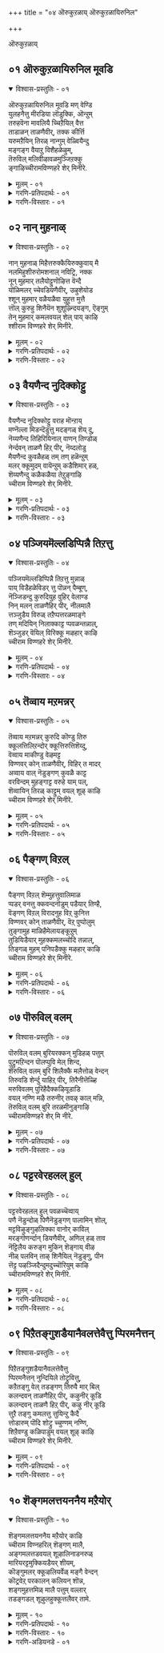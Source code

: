 +++
title = "०४ ऒरुकुऱळाय् ऒरुकुऱळायिरुनिल"

+++

ऒरुकुऱळाय्


## ०१ ऒरुकुऱळायिरुनिल मूवडि

<details open><summary>विश्वास-प्रस्तुतिः - ०१</summary>

ऒरुकुऱळायिरुनिल मूवडि मण् वेण्डि  
युलहनैत्तु मीरडिया लॊडुक्कि, ऒन्ऱुम्  
तरुहवॆना मावलियै च्चिऱैयिल् वैत्त  
ताडाळन् ताळणैवीर्, तक्क कीर्त्ति  
यरुमऱैयिन् तिरळ् नान्गुम् वेळ्वियैन्दु  
मङ्गङ्ग वैयाऱु विशैहळेऴुम्,  
तॆरुविल् मलिवीऴावळमुञ्जिऱक्कु  
ङ्गाऴिच्चीरामविण्णहरे शेर् मिनीरे.
</details>

<details><summary>मूलम् - ०१</summary>

ऒरुकुऱळायिरुनिल मूवडि मण् वेण्डि  
युलहनैत्तु मीरडिया लॊडुक्कि, ऒन्ऱुम्  
तरुहवॆना मावलियै च्चिऱैयिल् वैत्त  
ताडाळन् ताळणैवीर्, तक्क कीर्त्ति  
यरुमऱैयिन् तिरळ् नान्गुम् वेळ्वियैन्दु  
मङ्गङ्ग वैयाऱु विशैहळेऴुम्,  
तॆरुविल् मलिवीऴावळमुञ्जिऱक्कु  
ङ्गाऴिच्चीरामविण्णहरे शेर् मिनीरे.
</details>

<details><summary>गरणि-प्रतिपदार्थः - ०१</summary>

ऒरु = साटियिल्लद, कुऱळ् = वामनवटु, आय् = आगि, इरु = विशालवाद, निलम् = भूमियल्लि, मूअडिमण् = मूरु हॆज्जॆयष्टु नॆलवन्नु, वेण्डि = याचिसि, उलहु अनैत्तुम् = भू मत्तु आकाशलोकगळन्नॆल्लवन्नू \(ईरेळु लोकगळन्नू\), ईर् अडियाल् = ऎरडे हॆज्जॆगळिन्द, ऒडुक्कि = आक्रमिसिकॊण्डु, ऒन्ऱुम् = मत्तॊन्दु हॆज्जॆय नॆलवन्नु, तरुह = कॊडु, ऎना = ऎन्नलु, \(ऎन्दु हेळि\), मावलियै = महाबलियन्नु, शिऱैयिल् वैत्त = सॆरॆयल्लिट्ट, ताडाळन् = हिरिमॆयुळ्ळवन, ताल् = तिरुवडिगळन्नु, अणैवीर् = आश्रयिसुववरे, तक्क कीर्त्ति =योग्यतॆगॆ तक्कद्दाद कीर्तियन्नुळ्ळ, अरु = असदृशवाद, मऱैयिन् = वेदगळ, तिरळ् = सारवाद, नान्गुम् = नाल्कन्नू, वेळ् वि = यज्ञगळु, ऐन्दुम् = ऐदन्नू, अङ्गङ्गळ्= वेदाङ्गगळु, इवै आऱुम् = ई आरन्नू, इशैहळ् = स्वरगळु, एऴुम् = एळन्नु तॆरुविल् = बीदिगळल्लि, मलि = तुम्बि बरुव, विऴा = उत्सवगळ, वळमुम् = बॆळगुविकॆयन्नू, उळ्ळ, शिऱक्कूम् = श्रेश्ठतॆयन्नुळ्ळ, काऴि = काळियॆम्ब क्षेत्रदल्लि श्रीरामविण्णहर् = श्रीरामविण्णहर् ऎम्ब पवित्र स्थळक्के, नीरे शेर् मिन् = नीवे होगि सेरिरि. 
</details>

<details><summary>गरणि-विस्तारः - ०१</summary>

साटियिल्लद वामनवटुवागि विशालवाद भूमियल्लि मूरु हॆज्जॆगळष्टु नॆलवन्नु याचिसि, ईरेळु लोकगळन्नू ऎरडे हॆज्जॆगळिन्द आक्रमिसिकॊण्डु, मत्तॊन्दु हॆज्जॆ नॆलवन्नु कॊडु ऎन्दु हेळि महाबलियन्नु सॆरॆयल्लिट्ट हिरिमॆयुळ्ळवन तिरुवडिगळन्नु आश्रयिसुववरे, तक्क कीर्तियन्नुळ्ळ असदृशवाद वेदगळ सारवाद नाल्कन्नू, यज्ञगळु ऐदन्नू, वेदाङ्गगळु आरन्नू स्वरगळु एळन्नू बीदिगळल्लि तुम्बि बरुव उत्सवगळ बॆळगुविकॆय श्रेष्ठतॆयन्नुळ्ळ काळि ऎम्ब क्षेत्रदल्लि, श्रीरामविण्णहरम् ऎम्ब पवित्रस्थळक्कॆ नीवे होगि सेरिरि. 

“महाबलियन्नु सॆरॆयल्लिट्ट हिरिमॆयुळ्ळवनु” – इदु नडॆदद्दु याव रीतियल्लि? 

यारन्नु सॆरॆयल्लिट्टरू अवनिगॆ कावलन्निडबेकल्ल. महाबलियन्नु सॆरॆयिट्टिद्दादरू एकॆ? अवनिगॆ कावलुगारनादवरु यारु? सर्वेश्वरनाद भगवन्तन सामर्थ्य साटियिल्लद्दु. ऒन्दु कालदल्लि बलिचक्रवर्ति ऎम्ब राक्षसवंशद राजनु ’कॊडुगै’यल्लि तनगॆ समानरिल्लवॆन्दु हॆम्मॆपडुत्तिद्द. प्रह्लादन सन्ततियवनाद्दरिन्द अवनू भक्तनागिद्दनु. अवन हॆम्मॆयन्नु मुरियबेकल्लवे, अवनिगॆ पूर्णकृपॆदोरुवुदक्कॆ? अदक्कागि, भगवन्तनु, महातेजस्वियाद कुळ्ळ ब्रह्मचारि बालकनागि अवतरिसिद, बलिचक्रवर्तिय यागशालॆयन्नु प्रवेशिसिद. “नन्न हॆज्जॆयल्लि ननगॆ मूरु हॆज्जॆयष्टु नॆलवन्नु दान माडुवॆया?” ऎन्दु याचिसिद. बलिचक्रवर्तिगॆ आश्चर्यवायितु. “इवॆन्थ बेडिकॆ? ई पुट्ट हॆज्जॆगळष्टु स्वल्प स्थळदिन्द एनु उपयोग? नानादरो चक्रवर्ति\! इष्टु विस्तारवाद भूमिगॆ ऒडॆय\! ऎन्निसितु. चक्रवर्तियॆन्द- “अष्टे साके? इन्नू हॆच्चागि केळु. कॊडलु सिद्धनागिद्देनॆ” अदक्कॆ वामननॆन्द- “नानु केळिदष्टे साकु. अष्टन्ने कॊडु”. ई मातन्नु केळिद राजगुरुवाद शुक्राचार्यनिगॆ “इदरल्लि एनो कृत्रिमविदॆ” ऎन्निसितु. “ई विचित्र याचनॆयन्नु निडबेड, बेड” ऎन्दु आचार्यनु ऎष्टु हेळिदरू केळदॆ, वामन वटुविगॆ “कॊट्टॆ, अळॆदुको” ऎन्दु चक्रवर्तिय धर्मपत्नियु कैगॆ नीरन्नॆरॆयुत्तिरलु, दानवन्नु मुगिसिद. कूडले, ऎल्लरू नोडुत्तिरुव हागॆये, वामननु बॆळॆद, बॆळॆद\! महात्रिविक्रमनागि बॆळॆदु निन्त\! तन्न ऎरडे हॆज्जॆगळिन्द भूलोकवन्नू इतर ऎल्ल लोकगळन्नू आक्रमिसिबिट्ट\! अनन्तर घर्जिसिद “इन्नॊन्दु हॆज्जॆ इडलु स्थळवॆल्लि? तोरिसु” ऎन्द. तानु कॊट्ट दानक्कॆ च्युति बारदॆन्दु बगॆदु? स्वल्पवू अळुकदॆ, “नम्रतॆयिन्द, स्वामी, इल्लिगो इल्लि” ऎन्दु भगवन्तन मुन्दॆ मणित तन्न तलॆयन्नु तोरिसिद. त्रिविक्रमनु तन्न तिरुवडियन्नु अवन तलॆय मेलिट्टु अधोलोकक्कॆ अवनन्नु मॆट्टि, आ लोकगळिगॆल्ला ऒडॆयनागिरबेकॆन्दु आशीर्वदिसिद्दल्लदॆ, ताने अवन द्वारपालकनागिद्दुकॊण्डु अवनिगॆ ऎडॆबिडदॆ दर्शन मत्तु सेवालाभवन्नु अनुग्रहिसिद. यारिगॆ बन्दीतु इन्थ अपूर्वसॆरॆवास\! इदन्नु बयसदवरारु? 

आळ्वाररु हेळुत्तारॆ- महाबलियन्नु अधोलोकक्कॆ मॆट्टि चिरञ्जीवियागुवन्तॆ अनुग्रहिसिद हिरिमॆयुळ्ळ सर्वेश्वरन तिरुवडिगळन्नु आश्रयिसुववरे, नीवु आ कृपाळु नॆलसिरुव अनेक दिव्यक्षेत्रगळल्लि ऒन्दाद श्रीरामविण्णहरम् ऎम्बल्लिगॆ तप्पदॆ होगि. अल्लि भगवन्तनु नित्यवैभवदिन्द कूडि शोभिसुत्तानॆ. अवनन्नु कण्तुम्ब नोडि, भजिसि, पूजिसि, सेवॆमाडि, अवन पुर्णानुग्रहवन्नु भूलोकदल्लिये नीवु पडॆयबहुदु. 

“शीर् काळि” ऎम्बुदु पुरातनवाद पुण्यक्षेत्र. अल्लि श्रीरामविण्णहरम् ऎम्बुदु पवित्र स्थळ. वेदपारङ्गतरागि, पञ्चमहायज्ञगळल्लि निरतरागि, आरुवेदाङ्गगळल्लि नुरितवरागि, सप्तस्वरगळन्नु अळवडिसिकॊण्डु मृदुमधुरवागि हाडबल्लवरागि इरुव ज्ञानिगळागिरुव भक्तजनरिन्द भगवन्तनु अल्लि नित्यसेवॆयन्नु पडॆयुत्ता, बीदिगळल्लि महावैभवदिन्द उत्सवदल्लि बिजय माडिसुत्तानॆ. अवन उत्सवगळल्लिपाल्गॊळ्ळुवुदे ऒन्दु भक्तिय सेवॆ. हागॆ माडुत्ता, सत्सङ्गदल्लि जीवन नडॆसुत्ता जन्मवन्नु सार्थकगॊळिसिकॊळ्ळबेकॆम्बुदे आळ्वारर हितवचन.
</details>


## ०२ नान् मुहनाळ्

<details open><summary>विश्वास-प्रस्तुतिः - ०२</summary>

नान् मुहनाळ् मिहैत्तरुक्कैयिरुक्कुवाय् मै  
नलमिहुशीरुरोमशनाल् नविट्रि, नक्क  
नून् मुहमार् तलैयोट्टुणॊऴित्त वॆन्दै  
यॊळिमलर् च्चेवडियणैवीर्, उऴुशेयोड  
श्शून् मुहमार् वळैयळैवा युहुत्त मुत्तै  
त्तॊल् कुरुहु शिनैयॆन शुशूऴ्न्दियङ्ग, ऎङ्गुम्  
तेन् मुहमार् कमलवयल् शेल् पाय् काऴि  
श्शीराम विण्णहरे शेर् मिनीरे.
</details>

<details><summary>मूलम् - ०२</summary>

नान् मुहनाळ् मिहैत्तरुक्कैयिरुक्कुवाय् मै  
नलमिहुशीरुरोमशनाल् नविट्रि, नक्क  
नून् मुहमार् तलैयोट्टुणॊऴित्त वॆन्दै  
यॊळिमलर् च्चेवडियणैवीर्, उऴुशेयोड  
श्शून् मुहमार् वळैयळैवा युहुत्त मुत्तै  
त्तॊल् कुरुहु शिनैयॆन शुशूऴ्न्दियङ्ग, ऎङ्गुम्  
तेन् मुहमार् कमलवयल् शेल् पाय् काऴि  
श्शीराम विण्णहरे शेर् मिनीरे.
</details>

<details><summary>गरणि-प्रतिपदार्थः - ०२</summary>

नान् मुहन् = नाल्मुखनिगॆ, नाळ् = आयुस्सु, मिहै = बहळ हॆच्चॆन्दु, तरुक्कै = गर्ववन्नु, इरुक्कु = वेदद, वाय् मै = शक्तियन्नू, नलम् = सद्गुणगळ, मिहु शीर् =बहुहॆच्चिन सम्पत्तन्नू उळ्ळ, उरोमशनाल् = रोमश महर्षियिन्द, नविट्रि = नाशपडिसि, नक्कन् = नग्ननागि, ऊन् मुहम् आर् = मांसवे मॊदलादवुगळिन्द तुम्बिद, तलै ओडु = तलॆबुरुडॆयन्नु हिडिदु, ऊण् = भिक्षॆयन्नु, \(भिक्षॆ बेडुवुदन्नु\), ऒऴित्त = तप्पिसिदवनाद, ऎन्दै= स्वामिय, ऒळि = सुन्दरतेजस्सिन, मलर् शे अडि= कॆन्दावरॆय पादगळन्नु, अणैवीर् = आश्रयिसुववरे, उऴु = उळुव, शे = ऎत्तुगळु, ओड = ओडाडुत्तिरलागि, शूल् मुहम् आर् = तुम्बु गर्भद मोडगळु, वळै अळैवाय् = बळॆयन्तॆ इरुव रन्ध्रगळ मूलक, उहत्त = चॆल्लि हरडिद, मुत्तै = मुत्तुगळन्थ नीरिन हनिगळन्नु, तॊल् = सहजवागि, कुरुहु = पक्षिगळु, शिनै ऎन = मॊट्टॆगळु ऎन्दु \(भ्रमिसि\) शूऴ्न्दु = सुत्तिकॊण्डु, इयङ्ग = सञ्चरिसुत्तिरलु, तेन् मुहम् आर् = जेनन्नु तुम्बि सुरिसुव, कमलम् वयल् = कमलद हूगळ \(गद्दॆगळ\) नडुवॆ, शेल् = मीनुगळु, पाय्= चिम्मिआडुवन्थ, काऴि = काळि क्षेत्रद, शीरामविण्णहरे = श्रीरामविण्णहरम् ऎम्ब पवित्र स्थळक्कॆ, नीरे = नीवे, शेर् मिन् = होगि सेरिरि. 
</details>

<details><summary>गरणि-विस्तारः - ०२</summary>

नाल्मुखनिगॆ आयुस्सु बहळ हॆच्चॆम्ब गर्ववन्नु वेदद शक्तियन्नू सद्गुणगळ विपुलसम्पत्तन्नू उळ्ळ रोमशमहर्षियिन्द नाशपडिसिद, नग्ननागि मांसवे मॊदलादवुगळिन्द तुम्बिद तलॆबुरुडॆयन्नु हिडिदु भिक्षॆबेडुवुदन्नु तप्पिसिद स्वामिय सुन्दर तेजस्सिन कॆन्दावरॆय पादगळन्नु आश्रयिसुववरे, उळुव ऎत्तुगळु ओडाडुवन्थ, तुम्बु गर्भद मोडगळु बळॆयन्तॆ इरुव रन्ध्रगळु मूलक चॆल्लि हरडिद मुत्तुगळन्नु \(आलिकल्लुगळन्नु\) पक्षिगळु सहजवागि मॊट्टॆगळु ऎन्दु भ्रमिसि सुत्तिसुत्ति सञ्चरिसुत्तिरुवन्थ, जेनु तुम्बि सुरिसुव कमलद हूगळ बयलिन नडुवॆ मीनुगळु चिम्मि आडुवन्थ काळि क्षेत्रद श्रीरामविण्णहरम् ऎम्ब पवित्र स्थळक्कॆ नीवे होगि सेरिरि. 

आळ्वाररु हेळुत्तारॆ- सर्वेश्वरनाद श्रीमन्नारायणन हिरिमॆयॆन्थाद्दु\! सृष्टिकर्तनाद नाल्मुखनिगॆ तन्न आयुस्सिन बगॆगॆ बन्द गर्ववन्नु सामान्य मानवनाद रोमशनॆम्बवनिन्द मुरिदु हाकिसिदनु. लयकर्तनाद ईश्वरनु \(रुद्रनु\) कैयल्लि ब्रह्मकपालवन्नु हिडिदु बॆत्तलॆयागि तिरुपॆ बेडुवुदन्नु भगवन्तने तप्पिसिद्दु. अन्थ परमसमर्थनू कृपाळुवू आद भगवन्तन तिरुवडिगळन्नु आश्रयिसुववरे, आ स्वामिये ईग काळिक्षेत्रद श्रीरामविण्णहरम् ऎम्ब पवित्रस्थळदल्लि अर्चामूर्तियागि नॆलॆगॊण्डिद्दानॆ. समृद्धियागि मळॆयागुव, ऎत्तुगळु ऎडबिडदॆ कॆलस माडुव हॊलगद्दॆगळुळ्ळ, जेनुतुम्बिद कमलद हूगळु विपुलवागि बॆळॆदु हरडिरुव विस्तारवाद सरोवरगळुळ्ळ, आ सरोवरगळल्लि मीनुगळु स्वच्छन्दवागि चिम्मि नॆगॆदाडुव आ काळि क्षेत्रद विण्णहरक्कॆ नीवु तप्पदॆ होगि. स्वामिय दिव्यदर्शन पडॆयिरि. अवन सेवॆ माडि. अवन अनुग्रहक्कॆ पात्ररागि. 

रोमशनॆम्बवनु ऒब्ब महर्षि. अवनु वेदाध्ययन सम्पन्न. सद्गुणगळ आकर. हीगॆ अवनु आदर्श मानव. नाल्मुखनिगॆ ऎल्ल जीविगळिगिन्तलू बहळ हॆच्चिन आयुस्सु. इदन्नु अरित नाल्मुखने गर्वपडुत्तिद्द विषयवन्नु रोमशनु तिळिदनु. अवनिगिन्त हॆच्चिन आयुस्सन्नु तानु पडॆदुकॊळ्ळुवुदक्कागि, अवनु पुण्यनदीतीरक्कॆ होगि अल्लि दृढनिष्ठॆयिन्द श्रीमन्नारायणनन्नु कुरितु तपस्सु माडिदनु. भगवन्तनु अवन विद्यागुण सम्पत्तिगू भक्तिनिष्ठॆगू मॆच्चि प्रत्यक्षनागि, सङ्कोचविल्लदन्तॆ वरवन्नु बेडॆन्दनु. रोमशनु “अनेक ब्रह्मरुगळ आयुस्सिनष्टु काल ई देहदल्ले निन्न सेवॆयल्लि नानु ऎडॆबिडदॆ तॊडगिरुवन्तॆ ननगॆ अरवन्नु नीडु” ऎन्दनु. भगवन्तनॆन्दनु- महर्षिये, नीनु केळिद्दु ऒळ्ळॆयदे, इदरिन्द नीनु चतुर्मुख ब्रह्मन अहङ्कारवन्नु तॊलगिसुवॆ. निन्न देहदल्लि अनेक रोमगळिगॆयष्टॆ. ऒब्ब ब्रह्मन आयुस्सु मुगियितॆन्दरॆ, निन्न देहदल्लि ऒन्दु रोम उदुरिहोगुवुदु. हीगॆ, निन्न देहदल्लिरुव रोमगळॆल्लवू उदुरि होगुववरॆगू नीनु ई नरदेहदल्ले इद्दुकॊण्डु नन्न सेवॆयल्लि तॊडगिरु. आनन्ददिन्द सेवॆमाडुत्तिरु. अनन्तर, नीनु नन्नन्ने सेरुवॆ”. 

ईश्वरनिगॆ ब्रह्महत्यादोषवन्नु नीगिसिदवनु नारायणने. 

काळिक्षेत्रद श्रीरामविण्णहरम् ऎम्ब स्थळद सॊबगन्नू अल्लि प्राणिगळ, पक्षिगळ, जलचरगळ शुद्धवाद मुग्ध चटुवटिकॆगळन्नू ऎष्टु सुन्दरवागि आळ्वाररु वर्णिसिद्दारॆ\!
</details>


## ०३ वैयणैन्द नुदिक्कोट्टु

<details open><summary>विश्वास-प्रस्तुतिः - ०३</summary>

वैयणैन्द नुदिक्कोट्टु वराह मॊन्ऱाय्  
मण्नॆल्ला मिडन्दॆडुत्तु मदङ्गळ् शॆय् दु,  
नॆय्यणैन्द तिहिरियिनाल् वाणन् तिण्डोळ्  
नेर्न्दवन् ताळणै हिऱ् पीर्, नॆय्दलोडु  
मैयणैन्द कुवळैहळ् तम् तण् हळॆन्ऱुम्  
मलर् क्कूमुदम् वायॆन्ऱुम् कडैशिमार् हळ्,  
शॆय्यणैन्दु कळैकळैया तेऱुङ्गाऴि  
च्चीराम विण्णहरे शेर् मिनीरे.
</details>

<details><summary>मूलम् - ०३</summary>

वैयणैन्द नुदिक्कोट्टु वराह मॊन्ऱाय्  
मण्नॆल्ला मिडन्दॆडुत्तु मदङ्गळ् शॆय् दु,  
नॆय्यणैन्द तिहिरियिनाल् वाणन् तिण्डोळ्  
नेर्न्दवन् ताळणै हिऱ् पीर्, नॆय्दलोडु  
मैयणैन्द कुवळैहळ् तम् तण् हळॆन्ऱुम्  
मलर् क्कूमुदम् वायॆन्ऱुम् कडैशिमार् हळ्,  
शॆय्यणैन्दु कळैकळैया तेऱुङ्गाऴि  
च्चीराम विण्णहरे शेर् मिनीरे.
</details>

<details><summary>गरणि-प्रतिपदार्थः - ०३</summary>

मै = हरितवाद, अणैन्द = इरुव, नुदि = मॊनचाद, कोट्टु = कोरॆहल्लिन, वराहम् ऒन्ऱु आय् = विलक्षणवाद वराहनागि, मण् ऎल्लाम् = भूमण्डलवन्नु, इडत्तु = अदर स्थळक्कॆ, ऎडुत्तु = ऎत्ति \(उद्धरिसि\), मदङ्गळ् शॆय्दु = सन्तोषवन्नुण्टुमाडि, \(हर्षध्वनि मादि\), नॆय् अणैन्द = हरितवाद, तिहिरियिनाल् = चक्रायुधदिन्द, वाणन् = बाणन, तिण् तोळ्= बलिष्ठवाद तोळुगळन्नु, नेर्न्दवन् = तरिदु हाकिदवन, ताळ् = तिरुवडिगळन्नु, अणैहिऱ् पीर् = आश्रयिसिरुववरे, नॆय्द लोडु = नैदिलॆयॊडनॆ, मै अणैन्द = काडिगॆ हच्चिरुव, कण् हळ् ऎन्ऱुम् = कण्णुगळु ऎम्ब, कुवळैहळ् = कन्नैदिलॆगळन्नू, तम् वाय् ऎन्ऱुम् = तम्म बायि ऎम्ब मलर् कुमुदम् = अरळिद तावरॆयन्नू हॊम्दिरुव, कडैशि मार् हळ् = अन्त्यजस्त्रीयरु, शॆय् = गद्दॆ\(हॊल\)गळन्नु, अणैन्दु = सेरि, कळै = कळॆयन्नु, कळैयादे = कळॆयदन्तॆये, एऱु = दडवन्नु हत्तुव, काऴि = काळि क्षेत्रद, शीरामविण्णहरे विण्नहरे = श्रीरामविण्णहरवन्नु, शेर् मिन् नीरे = नीवे होगि सेरिरि. 
</details>

<details><summary>गरणि-विस्तारः - ०३</summary>

हरितवागियू मॊनचागियू इरुव कोरॆहल्लुगळ विलक्षणवाद वराहनागि भूमण्डलवन्नॆल्ला अदर स्थळक्कॆ ऎत्ति \(उद्धरिसि\), सन्तोषवन्नुण्टुमाडि हर्षध्वनि माडिदवन, हरितवाद चक्रायुधदिन्द बाणन बलिष्ठवाद तोळुगळन्नुतरिदु हाकिदवन तिरुवडिगळन्नुआश्रयिसिरुववरे, नैदिलॆयन्तिरुव काडिगॆ हच्चिद कण्णुगळन्नुळ्ळ, मत्तु अरळिद तावरॆयन्तॆ बायुळ्ळ अन्त्यज स्त्रीयरु हॊलगद्दॆगळल्लि कळॆयन्नु कळॆयदॆये बदुविगॆ बरुव काळिक्षेत्रद श्रीरामविण्णहरम् ऎम्ब पवित्रस्थळक्कॆ नीवे होगि सेरिरि. 

ई पाशुरद पूर्वार्धदल्लि भगवन्तन महावराहावतारद हिरिमॆयू कृष्णावतारद ऒन्दु हिरिमॆयू वर्णितवागिदॆ. बाणासुरन साविर तोळुगळन्नु श्रीकृष्णनु तन्न चक्रायुधदिन्द तुण्डरिसिद्दु, मत्तॆ अवनु शरणागलु, अवनन्नु अनुग्रहिसि, अवन मगळाद उषॆयन्नु तन्न मॊम्मगनाद अनिरुद्धनिगॆ माडिसि हरसिद्दु आ विषय. कडुशत्रुवे आदरू अवनु शरणागतनादरॆ, अवनन्नु मन्निसि अनुग्रहिसुव हिरिमॆ भगवन्तनदु ऎम्बुदक्कॆ इदु ऒन्दु निदर्शन. 

पाशुरद उत्तरार्धदल्लि काळिक्षेत्रद वैशिष्ट्यवन्नु हेळलागिदॆ. अल्लि वासिसुव अन्त्यजस्त्रीयरू सह सुन्दरियरे. काडिगॆ हच्चिद अवर कण्णुगळु विशालवाद बहळ अन्दवाद कन्नैदिलॆयन्तॆ इवॆ. अवर बायि \(तुटिगळु\) बलु सुन्दरवाद अरळिरुव कॆन्दावरॆयन्तॆ. सामान्यवागि अवरु हॊलगद्दॆगळल्लि पैरुगळ नडुवॆ बॆळॆदिरुव कळॆयन्नु तॆगॆयुव कॆलसदल्लि अवरु तॊडगिरुववरादरू, आ क्षेत्रदल्लि नॆलसिरुव भगवन्तन नॆनपुबन्दागलॆल्ल अवरु तम्म कॆलसवन्नु अल्लिगे बिट्टु, देवालयद मॆट्टिलुगळन्नेरुवुदरल्लि निरतरागुत्तारॆ. हीगिरुवाग, अल्लि नॆलसिरुव इतर सुसंस्कृतर भक्ति इन्नॆष्टु गाढवागिरबेकु? 

आळ्वाररु हेळुत्तारॆ- परमसमर्थनू परमकृपाळुवू आद सर्वेश्वरन तिरुवडिगळन्नु आश्रयिसुववरे, नीवु काळिक्षेत्रद श्रीरामविण्णहरम् ऎम्ब पवित्रस्थळक्कॆहोगि, स्वामियन्नु सन्दर्शिसि, पूजॆमाडि, अवन अनुग्रहक्कॆ पात्ररागि.
</details>


## ०४ पञ्जियमॆल्लडिप्पिन्नै तिऱत्तु

<details open><summary>विश्वास-प्रस्तुतिः - ०४</summary>

पञ्जियमॆल्लडिप्पिन्नै तिऱत्तु मुन्नाळ्  
पाय् विडैहळेविडर् त्तु पॊन्नन् पैम्बूण्,  
नॆञ्जिडन्दु कुरुदियुह वुहिर् वेलाण्ड  
निन् मलन् ताळणैहिर् पीर्, नीलमालै  
त्तञ्जुडैय विरुळ् तऱैप्पत्तरळमाङ्गे  
तण् मदियिन् निलाक्काट्ट प्पवळन्तन्नाल्,  
शॆञ्जुडर् वॆयिल् विरिक्कू मऴहार् काऴि  
च्चीराम विण्णहरे शेर् मिनीरे.
</details>

<details><summary>मूलम् - ०४</summary>

पञ्जियमॆल्लडिप्पिन्नै तिऱत्तु मुन्नाळ्  
पाय् विडैहळेविडर् त्तु पॊन्नन् पैम्बूण्,  
नॆञ्जिडन्दु कुरुदियुह वुहिर् वेलाण्ड  
निन् मलन् ताळणैहिर् पीर्, नीलमालै  
त्तञ्जुडैय विरुळ् तऱैप्पत्तरळमाङ्गे  
तण् मदियिन् निलाक्काट्ट प्पवळन्तन्नाल्,  
शॆञ्जुडर् वॆयिल् विरिक्कू मऴहार् काऴि  
च्चीराम विण्णहरे शेर् मिनीरे.
</details>

<details><summary>गरणि-प्रतिपदार्थः - ०४</summary>

पञ्जिय = हत्तियन्तॆ, मॆल् अडि = मृदुवाद पादगळ, पिन्नै = नप्पिन्नैदेविय, तिऱत्तु = विषयवागि, मुन् नाळ् = हिन्दॆ, ऒन्दु सल, पाय् = नुग्गि बरुव, विडैहळ् एऴुम् = ऎत्तुगळु एळन्नू, अडर् त्तु= अडगिसि, पॊन्नन् = हिरण्यकशिपुविन, पै = सुन्दरवाद, पूण् = \(आभरणगळिन्द\) अलङ्कृतवाद, नॆञ्जु = ऎदॆयन्नु, इडन्दु = सीळि, कुरुदि = रक्तवु, उह = उक्कि हरियुवन्तॆ, उहिर् = उगुरुगळॆम्ब, वेल् = वेलायुधवन्नु, आण्ड = बळसिद, निन् मलन् = निर्मलन, ताल् = पादगळन्नु, अणैहिऱ् पीर् = आश्रयिसिरुववरे, नीलम् = कप्पुबण्णवु, मालै = सञ्जॆयन्नु, तञ्जुउडैय = आश्रयिसुव, इरुळ् = रात्रियन्नु, तऴैप्प = हॆच्चिसुव, तरळम् = अलॆगळु \(अलॆगळिन्द कूडिद नीरु\), आज्ङे = अवुगळल्लि अल्लल्ले, तण् मदियिन् = तम्पाद चन्द्रन, निला = बॆळदिङ्गळन्नु, काट्ट = तोर्पडिसुव, पवळम् = हवळगळिन्द, शुडर् = सूर्यन, शॆम् वॆयिल् = कॆम्बिसिलु, विरिक्कूम् = हरडुव, अऴहु आर् = सॊबगु तुम्बिरुव, काऴि विण्णहरे = काळि क्षेत्रद विण्णहरम् ऎम्ब पवित्र स्थळवन्नु, शेर् मिन् नीरे = नीवे \(होगि\) सेरिरि. 
</details>

<details><summary>गरणि-विस्तारः - ०४</summary>

हत्तियन्तॆ मृदुवाद पादगळनपिन्नैदेविय विषयवागि, हिन्दॆ ऒन्दु सल, मेलॆ नुग्गि बरुव एळु ऎत्तुगळन्नू अडगिसि, हिरण्यकशिपुविन सुन्दरवाद आभरणगळिन्द अलङ्कृतवाद ऎदॆयन्नु सीळि, रक्तवु उक्कि हरियुवन्तॆ, उगुरुगळॆम्ब वेलायुधवन्नु बळसिद निन् मलन पादगळन्नु आश्रयिसिरुववरे, सञ्जॆयन्नु आश्रयिसुव रात्रियन्नु कप्पुबण्णवु हॆच्चिसुव, अलॆगळिन्द कूडिद नीरु अल्लल्ले अवुगळल्लि तम्पाद चन्द्रन बॆळदिङ्गळन्नु तोर्पडिसुव, हवळगळिन्द सूर्यन कॆम्बिसिलु हरडुव, सॊबगिनिन्द तुम्बिद काळिक्षेत्रद विण्णहरम् ऎम्ब पवित्रस्थळवन्नु नीवे होगि सेरिरि. 

कोमलळाद नप्पिन्नैदेवियन्नु कैहिडियुवुदक्कॆन्दु फणवागि इट्टिद्द एळु बलिष्ठवाद ऎत्तुगळन्नू ऒब्बने ऎदुरिसि, हिडिदु, पळगिसि, कट्टि हाकिद साहसि श्रीकृष्णनु. हिरण्यकशिपुविन ऎदॆयन्नु तन्न उगुरुगळिन्दले सीळि कॊन्दुहाकिदवनु नरसिंहस्वामि. याव बगॆय कुन्दुकॊरतॆगू अवकाशविल्लदन्तॆ परमपवित्रनागिरुववने ’निर्मल’नु. हीगॆ निर्मलनागि नरसिंहनागि कृष्णनागि इरुववनु ऒब्बने – सर्वेश्वरनु. अवन तिरुवडिगळन्ने दृढवागि आश्रयिसुवुदु भक्तन कॆलस. 

सञ्जॆयागुत्तले, सूर्यास्तमयदल्लि, कन्नैदिलॆगळु अरळुत्तवॆ. अवु कप्पुबण्णदवु. सञ्जॆयन्नु रात्रियन्नागिसुवुदू, रात्रियन्नु काळरात्रियन्नागिसुवुदू कप्पुबण्ण. कप्पुबण्णद कन्नैदिलॆगळु ऎल्लॆल्लू अरळि, ई कॆलसवन्ने माडुत्तवॆयल्लवे? 

चन्द्रनु मोडविल्लद आगसदल्लि प्रकाशिसुवाग, नॆलदमेलॆ विस्तारवाद सरोवरगळल्लि, ऎडॆबिडदॆ एळुत्तिरुव अलॆगळ मेलॆ चन्द्रन तम्बॆळकु बिद्दाग, अदन्नु ऒन्दॊन्दु अलॆयू प्रतिबिम्बिसि ऎल्लॆल्लू हरडुवुदरिन्द बॆळदिङ्गळन्नु अवुगळॆल्लवू ऒट्टुगूडि हॆच्चिसुत्तिवॆयल्लवे?

सूर्योदहदल्लि बिरियुव कॆन्दावरॆगळु अवुगळ मेलॆ बीळुव उदयसूर्यन कॆम्बिसिलन्नु सुत्तलू, हरडि, हॆच्चिसुत्तवॆयल्लवे? 

इन्थ सॊबगिनिन्द कूडिद कन्नैदलॆयन्नुळ्ळ कॆन्दावरॆगळन्नुळ्ळ नीरिन अलॆगळिन्द कूडिद विस्तारवाद नीरिन बयलुगळिन्द सुत्तुवरिदिरुव प्रकृतिरम्यवाद काळिक्षेत्रद श्रीरामविण्णहरम् ऎम्ब पवित्रस्थळदल्लि भगवन्तनु दिव्यसुन्दर अर्चावतारियागि भक्तरन्नु अनुग्रहिसुवुदक्कागिये नॆलॆगॊण्डिद्दानॆ. “अल्लिगॆ, होगि, अवनन्नु कण्णार कण्डु, अवन तिरुवडिगळन्नु दृढवागि आश्रयिसि” ऎन्नुत्तारॆ आळ्वाररु.
</details>


## ०५ तॆव्वाय मऱमन्नर्

<details open><summary>विश्वास-प्रस्तुतिः - ०५</summary>

तॆव्वाय मऱमन्नर् कुरुदि कॊण्डु तिरु  
क्कूलत्तिलिऱन्दोर् क्कूत्तिरुत्तिशॆय्दु,  
वॆव्वाय माकीण्डु वेऴमट्ट   
विण्णवर् कोन् ताळणैवीर्, विहिर् त मादर्  
अव्वाय वाल् नॆडुङ्गण् कुवळै काट्ट  
वरविन्दम् मुहङ्गाट्ट वरुहे याम् पल्,  
शॆव्वायिन् तिरळ् काट्टुम् वयल् शूऴ् काऴि  
च्चीराम विण्णहरे शेर् मिनीरे.
</details>

<details><summary>मूलम् - ०५</summary>

तॆव्वाय मऱमन्नर् कुरुदि कॊण्डु तिरु  
क्कूलत्तिलिऱन्दोर् क्कूत्तिरुत्तिशॆय्दु,  
वॆव्वाय माकीण्डु वेऴमट्ट   
विण्णवर् कोन् ताळणैवीर्, विहिर् त मादर्  
अव्वाय वाल् नॆडुङ्गण् कुवळै काट्ट  
वरविन्दम् मुहङ्गाट्ट वरुहे याम् पल्,  
शॆव्वायिन् तिरळ् काट्टुम् वयल् शूऴ् काऴि  
च्चीराम विण्णहरे शेर् मिनीरे.
</details>

<details><summary>गरणि-प्रतिपदार्थः - ०५</summary>

शॆव् आय = शत्रुगळाद, मऱम् = पराक्रमिगळाद, मन्नर् = राजर, कुरुदिकॊण्डु = रक्तदिन्द, तिरुकुलत्तिल् = पवित्रवाद कुलदल्लि, इऱन्दोर् क्कू = गतिसिदवरिगॆ, तिरुत्ति शॆय्दु = तृप्तियन्नुण्टुमाडि, वॆम् = क्रूरवाद, वाय = बायिय, मा = कुदुरॆयन्नु, कीण्डु = सीळि, वेऱम् = आनॆयन्नु, अट्ट = नाशपडिसिद, विण्णवर् कोन् = देवतॆगळ ऒडॆयन, ताळ् अणैवीर् = पादगळन्नु आश्रयिसुववरे, विहिर् त मादर् = विलक्षणवाद स्त्रीयर, अव्वाय = अन्थ, वाळ् = सॊबगिन, नॆडुङ्गण् = विशालवाद कण्णुगळन्नु, काट्ट = तोरिसुव, कुवळै = कन्नैदिलॆयन्नू, मुहम् = मुखवन्नु, काट्ट = तोरिसुव, अरविन्दम् = बिळिदावरॆयन्नू, अरुहे = मग्गुलल्लिये, शॆव्वायिन् = कॆन्दुटिगळ, तिरळ् काट्टुम् = शोभॆयन्नु तोरिसुव, आम् बल् = कमलद हूगळन्नू, वयल् = बयलुगळिन्द, शूळ् = सुत्तुवरिदिरुव, काऴि = काळि क्षेत्रद, शीरामविण्णहरे = श्रीरामविण्णहरम् ऎम्ब पवित्रक्षेत्रवन्नु, शेर् मिन् नीरे = नीवे होगि सेरिरि. 
</details>

<details><summary>गरणि-विस्तारः - ०५</summary>

पराक्रमिगळाद शत्रुराजर रक्तदिन्द पवित्रवाद कुलदल्लि मडिदवरिगॆ तृप्तियन्नुण्टुमाडिद, क्रूरवाद बायुळ्ळ कुदुरॆयन्नु सीळिद, आनॆयन्नु नाशपडिसिद देवाधिदेवन तिरुवडिगळन्नु आश्रयिसुववरे, विलक्षणवाद स्त्रीयर सॊबगिन विशालवाद कण्णुगळन्नु तोरिसुव कन्नैदिलॆयन्नू, अवर मुखवन्नु तोरिसुव अरविन्द \(बिळिदावरॆयन्नू\)वन्नू, मग्गुलल्लिये अवर कॆन्दुटिगळ शोभॆयन्नु तोरिसुव कमलदहूगळन्नू उळ्ळ बयलुगळिन्द सुत्तुवरिदिरुव काळिक्षेत्रद श्रीरामविण्णहरम् ऎम्ब पवित्रक्षेत्रवन्नु नीवे होगि सेरिरि. 

शत्रुराजर रक्तदिन्द तन्न पितृगळिगॆ तर्पण कॊट्टु अवरिगॆ तृप्ति तन्दवन्नु परशुराम. आश्रमदल्लि अवनिल्लदाग कार्तवीर्यार्जुननॆम्ब बलिष्ठराजनु जमदग्निमहर्षिय बळियिद्द होमधेनुवन्नु बलवन्तदिन्द कॊण्डॊय्दनु. कार्तवीर्यन मक्कळु बन्दु जमदग्नि महर्षियन्नु कॊन्दु, अवन तलॆयन्ने कॊण्डॊय्दरु. परशुरामनु क्रुद्धनागि अवरॆल्लरन्नू नाशपडिसिद्दल्लदॆ, दुष्टक्षत्रिय कुलवे इल्लदन्तॆ माडिबिडुवॆनॆन्दु फणतॊट्टु, इप्पत्तॊन्दु सल भूप्रदक्षिणॆमाडि, मदान्धराद राजरन्नॆल्ला कॊन्दु हाकिदनु. हीगॆ, तन्न तन्दॆगू पवित्रवंशद पितृगळिगॆल्ल रक्ततर्पण कॊट्टु, अवरन्नु तृप्तिपडिसिदनु. 

केशियॆम्ब राक्षसनु कुदुरॆय रूपदल्लि कॊल्ललु बन्दाग, कुदुरॆय बायल्लि तन्न कैयन्नु तूरिसि, अदन्नु सीळि संहरिसिदवनू कुवलयापीडवॆम्ब मद्दानॆयन्नु संहरिसिदवनू कृष्णने. 

आळ्वाररु हेळुत्तारॆ- परशुरामनागि, कृष्णनागि अवतरिसिद देवाधिदेवनन्नु आश्रयिसिरुव भक्तरे, सल्लक्षणवतियराद स्त्रीयर विशालवाद कण्णुगळन्नु, मुखवन्नु, चॆन्दुटिगळन्नु होलुव, अवुगळ शोभॆयन्नु बॆळगिसुव कन्नैदिलॆगळु, बिळिदावरॆगळु मत्तु कॆन्दावरॆगळु समृद्धियागि पक्कपक्कदल्लिये बॆळॆदिरुव विस्तारवाद बयलुगळिन्द सुत्तुवरिदु शोभिसुव काळिक्षेत्रद श्रीरामविण्णहरम् ऎम्ब पवित्रस्थळक्कॆ हॊगि, भगवन्तनन्नु कण्णारकण्डु, अवन तिरुवडिगळन्नुआश्रयिसि, निम्म श्रेयस्सन्नु गळिसिकॊळ्ळि”.
</details>


## ०६ पैङ्गण् विऱल्

<details open><summary>विश्वास-प्रस्तुतिः - ०६</summary>

पैङ्गण् विऱल् शॆम्मुहत्तुवालिमाळ  
प्पडर् वनत्तु क्कवन्दनॊडुम् पडैयार् तिण्है,  
वॆङ्गण् विऱल् विरादनुह विऱ् कुनित्त  
विण्णवर् कोन् ताळणैवीर्, वॆऱ् पुप्पोलुम्  
तुङ्गामुह माळिहैमेलायङ्कूऱुम्  
तुडियिडैयार् मुहक्कमलच्चोदि तन्नाल्,   
तिङ्गळ् मुहम् पनिपडैक्कु मऴहार् काऴि  
च्चीराम विण्णहरे शेर् मिनीरे.
</details>

<details><summary>मूलम् - ०६</summary>

पैङ्गण् विऱल् शॆम्मुहत्तुवालिमाळ  
प्पडर् वनत्तु क्कवन्दनॊडुम् पडैयार् तिण्है,  
वॆङ्गण् विऱल् विरादनुह विऱ् कुनित्त  
विण्णवर् कोन् ताळणैवीर्, वॆऱ् पुप्पोलुम्  
तुङ्गामुह माळिहैमेलायङ्कूऱुम्  
तुडियिडैयार् मुहक्कमलच्चोदि तन्नाल्,   
तिङ्गळ् मुहम् पनिपडैक्कु मऴहार् काऴि  
च्चीराम विण्णहरे शेर् मिनीरे.
</details>

<details><summary>गरणि-प्रतिपदार्थः - ०६</summary>

पै = सॊबगिन हसुरु, कण् = कण्णुगळन्नू, विऱल् = पराक्रमद, शॆम् = कॆम्पु, मुहत्तु = मुखवुळ्ळ, वालि = वालियू, पडर् = हरडिरुव, वनत्तु = वनद, कवन्दनॊडुम् = कबन्धनू, पडै = आयुधगळु, आर् = तुम्बिरुव, तिण् कै = बलिष्ठवाद कैगळू, वॆम् = उग्रवाद, कण् = कण्णुगळू, विऱल् = पराक्रमिवू उळ्ल, विरादन् = विरादनू, माळ = नाशवागुवन्तॆयू, उह = उदुरिबीळुवन्तॆयू, विल् कुनित्त = बिल्लन्नु बग्गिसिद, विण्णवर् कोन् = देवतॆगळ ऒडॆयन, ताळ् अणैवीर् = पादगळन्नु आश्रयिसुववरे, वॆऱ् पु = बॆट्टवन्नु, पोलुम् = होलुव, त्तुङ्गम् = उन्नतवाद मुखवन्नुळ्ळ, माळिहै मेल् = माळिगॆगळ \(महडिगळ\) मेलॆ, आयम् = मुगिलुगळु, कूऱुम् = घर्जिसुवन्थ, तुडि इडैयार् = बळुकुव नडुवुळ्ळवर, मुहम् कमलम् = मुखकमलद, शोदि तन्नाल् = प्रकाशदिन्द, तिङ्गळ् मुहम् = पूर्णचन्द्रन मुखवु, पनिपडैक्कूम् = हनिगूडुवन्थ \(नाचुवन्थ\) अऴहु आर् = सॊबगु तुम्बिरुव, काऴि = काळि क्षेत्रद, शीरामविण्णहरे = श्रीरामविण्णहम् ऎम्ब पवित्रस्थळवन्नु, शेर् मिन् नीरे = नीवे होगि सेरिरि. 
</details>

<details><summary>गरणि-विस्तारः - ०६</summary>

सुन्दरवाद हसुरु कण्णुगळन्नू पराक्रमद कॆम्पुमुखवन्नू उळ्ळ वालियू, हरडिरुव वनद कबन्धनू, आयुधगळन्नु तुम्ब हिडिद बलिष्ठवाद कैगळू उग्रवाद कण्णुगळू पराक्रमवू उळ्ळ विराधनू मडिदु उदुरि बीळुवन्तॆ बिल्लन्नु बग्गिसिद देवतॆगळ ऒडॆयन तिरुवडिगळन्नु आश्रयिसुववरे, बॆट्टवन्नु होलुव उन्नतवाद मुखवन्नुळ्ळ माळिगॆगळ मेलॆ मुगिलुगळु घर्जिसुवन्थ, बळुकुव नडुवुळ्ळवर मुखकमलद प्रकाशदिन्द पूर्णचन्द्रन मुखवु नाचुवन्थ सॊबगु तुम्बिद काळि क्षेत्रद श्रीरामविण्णहरम् ऎम्ब पवित्र स्थळक्कॆ नीवे होगि सेरिरि. 

श्रीरामावतारदल्लि भगवन्तनु ऎदुरिसबेकागिद्द दुष्टवीररु अनेकरु. अवरल्लि मूवरन्नु इल्लि हेळलागिदॆ. वानरवीरनागि किष्किन्धॆय राजनागि, महापराक्रमियागिद्द वालियॊब्ब. दण्डकारण्यदल्लि हावळिमाडुत्तिद्दकबन्धमत्तु विराधनॆम्बवरु इन्निब्बरु. ई मूवरू मडिदु बीळुवन्तॆ तन्न कोदण्डवन्नु बग्गिसि बाणगळन्नु प्रयोगिसिद अप्रतिमवीर श्रीराम. अवने देवाधिदेवनू. अवनन्नाश्रयिसि, भक्ति माडि, मुक्ति पडॆयबेकु. 

श्रीरामने ईग श्रीरामविण्णहरम् ऎम्ब पवित्रस्थळदल्लि नॆलसिरुवुदु. अदु बहळ आकर्षकवाद क्षेत्र. बॆट्टदष्टु ऎत्तरवाद महडिमनॆगळु अल्लि शोभिसुत्तवॆ. कार्मुगिलु अवुगळ मेलॆ घर्जिसुत्तिरुत्तवॆ. अल्लि बळुकुव नडुवुळ्ळ सुन्दरियरु वासिसुत्तारॆ. अवर हॊळॆयुव मुख कमलद कान्तियु पूर्णचन्द्रनन्ने नाचिसुत्तदॆ. 

आळ्वाररु हेळुत्तारॆ- “उन्नतवाद महडि मनॆगळिन्दलू, सुरसुन्दरियरन्थ स्त्रीयरिन्दलू तुम्बिरुव श्रीरामविण्णहरम् क्षेत्रक्कॆ होगि, भगवन्तनन्नु कण्णार कण्डु, अवन सेवॆयल्लि भक्तियिन्द तॊडगि, कृतार्थरागबेकु”.
</details>


## ०७ पॊरुविल् वलम्

<details open><summary>विश्वास-प्रस्तुतिः - ०७</summary>

पॊरुविल् वलम् बुरियरक्कन् मुडिहळ् पत्तुम्  
पुट्रुमऱिन्दन पॊलप्पुवि मेल् शिन्द,  
शॆरुविल् वलम् बुरि शिलैक्कै मलैत्तोळ् वेन्दन्  
तिरुवडि शेर्न्दु याहिऱ् पीर्, तिरैनीत्तॆळ्हि  
मरुविवलम् पुरिहैदैक्कऴियूडाडि  
वयल् नण्णि मऴै तरुनीर् तवऴ् काल् मन्नि,  
तॆरुविल् वलम् बुरि तरळमीनुङ्गाऴि  
च्चीरामविण्णहरे शेर् मि नीरे.
</details>

<details><summary>मूलम् - ०७</summary>

पॊरुविल् वलम् बुरियरक्कन् मुडिहळ् पत्तुम्  
पुट्रुमऱिन्दन पॊलप्पुवि मेल् शिन्द,  
शॆरुविल् वलम् बुरि शिलैक्कै मलैत्तोळ् वेन्दन्  
तिरुवडि शेर्न्दु याहिऱ् पीर्, तिरैनीत्तॆळ्हि  
मरुविवलम् पुरिहैदैक्कऴियूडाडि  
वयल् नण्णि मऴै तरुनीर् तवऴ् काल् मन्नि,  
तॆरुविल् वलम् बुरि तरळमीनुङ्गाऴि  
च्चीरामविण्णहरे शेर् मि नीरे.
</details>

<details><summary>गरणि-प्रतिपदार्थः - ०७</summary>

पॊरु इल् = असमानवाद, वलम् = बलवन्नुळ्ळ, अरक्कन् = राक्षसन, मुडिहळ् पत्तुम् = हत्तुतलॆगळन्नू, पुट्रु = हुत्तवन्नु, मऱिन्दनपोल = तलॆकॆळगु माडिद हागॆ, \(छिद्रछिद्र माडिद हागॆ\), पुविमेल् = भूमियमेलॆ, चिन्द = चॆल्लाडुवन्तॆ, शॆरुविल् = युद्धदल्लि, वलम् बुरि = बलिष्ठवाद, शिलै = बिल्लन्नु, कै = कैयल्लि हिडिद, मलै तोळ् = पर्वतदन्थ दॊड्डतोळुगळ वेन्दन् = स्वामिय, तिरुअडिशेर्न्दु = तिरुवडिगळन्नु सेरि, \(आश्रयिसि\), उय् हिऱ् पीर् = अभ्युदय हॊन्दलॆळसुविरे, तिरै = कडलु, नीत्तु = सरिदु, ऎळ् ह् = नाचि, मरुवि = मुन्दॆ बन्दु, वलम् पुरि = बलवन्दु कैदैकऴियूडु = दॊड्ड ताळॆ वनद नडुव, आडि = तिरुगाडि, वयल् = तण्णि = गद्दॆ बयलुगळन्नु सेरि, मऴैतरु = मळॆयन्नु तरुव, नीर् तवऴ् काल् मन्नि = नीरु हरियुव कालुवॆगळन्नु सेरि, तॆरुविल् = बीदिगळल्लि, वलम् पुरि = सुत्तिबरुव, तरळम् = मुत्तुगळन्नु, ईनुम् = ईनुव \(उण्टुमाडुव\), काऴि = काळिक्षेत्रद, शीरामविण्णहरे = श्रीराम विण्णहरम् ऎम्ब पवित्र स्थळवन्नु , शेर् मिन् नीरे = नीवे होगि सेरिरि.
</details>

<details><summary>गरणि-विस्तारः - ०७</summary>

साटियिल्लद बलशालियाद रक्कसन हत्तुतलॆगळन्नू, हुत्तवन्नु तलॆकॆळगु माडिद हागॆ, भूमिय मेलॆ चॆल्लाडुवन्तॆ युद्धदल्लि बलिष्ठवाद बिल्लन्नु कैयल्लि हिडिद बॆट्टदन्थ तोळुगळ स्वामिय तिरुवडिगळन्नु आश्रयिसि अभ्युदय हॊन्दलॆळसुविरे, कडलु नाचि सरिदु, मुन्दॆ बन्दु, बलवन्दु, दॊड्डताळॆ वनद नडुवॆ तिरुगाडि, गद्दॆ बयलुगळन्नु सेरि, मळॆ तरुव नीरु हरियुव कालुवॆगळन्नु सेरि, बीदिगळल्लि सुत्तिबरुव मुत्तुगळन्नु बॆळॆसुव काळिक्षेत्रद श्रीरामविण्णहरम् ऎम्ब पवित्रस्थळवन्नु नीवे होगि सेरिरि. 

“हुत्तवन्नु तलॆकॆळगु माडिद हागॆ” – रावणवधॆयन्नु बलुसुन्दरवाद उपमानदिन्द इल्लि विवरिसलागिदॆ. हुत्तवन्नु नाशपडिसुव हागॆये रावणन नाश. हुत्तक्कॆ हत्तारु बायिगळु. रावणनिगॆ हत्तुतलॆगळु. हुत्तवन्नु नाशपडिसबेकादरॆ, अदन्नु अगॆदु, बगॆदु, मण्णन्नु नाल्कू दिक्कुगळिगॆ चॆल्लादिबिडबेकु. हागॆये रावणन हत्तु तलॆगळन्नू तन्न बिल्लिनिन्दले तरिदु हाकि, अवुगळॆल्ल नॆलदल्लि इट्टाडुवन्तॆ माडिद महापराक्रमि श्रीराम.

विण्णहरम् क्षेत्रद कडलतीरवन्नु उत्तरार्धदल्लि विवरिसलागिदॆ. अल्लिय आळविल्लद, समुद्रस्नानमाडलु योग्यवाद कडलु, अदु आवरिसिकॊण्डिरुव विस्तारवाद ताळॆय वनगळल्लि, गद्दॆबयलुगळल्लि, बीदियकालुवॆगळलि हरिदाडुत्ता क्षेत्रद सॊबगन्नू पावित्र्यतॆयन्नू हॆच्चिसुत्तदॆ.
</details>


## ०८ पट्टरवेरहलल् हुल्

<details open><summary>विश्वास-प्रस्तुतिः - ०८</summary>

पट्टरवेरहलल् हुल् पवळच्चॆव्वाय्  
पणै नॆडुन्दोळ् पिणैनॆडुङ्गण् पालामिन् शॊल्,  
मट्टविऴुङ्गुऴलिक्का वानोर् काविल्  
मरङ्गॊणर्न्दान् डियणैवीर्, अणिल् हळ् ताव  
नॆट्टिलैय करुङ्ग मुकिन् शॆङ्गाय् वीऴ  
नीळ् पलविन् ताऴ् शिनैयिल् नॆडुङ्गु, पीन  
त्तॆट्ट पऴञ्जिदैन्दुमदुच्चॊरियुम् काऴि  
च्चीरामविण्णहरे शेर् मिनीरे.
</details>

<details><summary>मूलम् - ०८</summary>

पट्टरवेरहलल् हुल् पवळच्चॆव्वाय्  
पणै नॆडुन्दोळ् पिणैनॆडुङ्गण् पालामिन् शॊल्,  
मट्टविऴुङ्गुऴलिक्का वानोर् काविल्  
मरङ्गॊणर्न्दान् डियणैवीर्, अणिल् हळ् ताव  
नॆट्टिलैय करुङ्ग मुकिन् शॆङ्गाय् वीऴ  
नीळ् पलविन् ताऴ् शिनैयिल् नॆडुङ्गु, पीन  
त्तॆट्ट पऴञ्जिदैन्दुमदुच्चॊरियुम् काऴि  
च्चीरामविण्णहरे शेर् मिनीरे.
</details>

<details><summary>गरणि-प्रतिपदार्थः - ०८</summary>

पट्टु = रेषॆयन्तॆ मृदुवाद, अरवु = हावन्नु होलुव, एरि = सुन्दरवाद, अहल् = विशालवाद, अल् हुल् = नितम्बगळु, पवळम् = हवळदन्तॆ, शॆम् = कॆम्पगॆ, वाय् = तुटिगळु, पणै = बिदिरिनन्तॆ, नॆडु = उद्दनाद, तोळ् = तोळुगळु, पिणै = हॆण्णु जिङ्कॆयन्तॆ, नॆडु = विशालवाद, कण् = कण्णुगळु, पाल् आम् = अमृतसमानवाद, इन् = इनिदाद, शॊल् = मातु, मट्टु = मधुवु, अविऴुम् = स्रविसुव, कुऴलिक्का = तलॆगूदलिनवळिगागि, वानोर् = स्रविसुव, कुळलिक्का = तलॆगूदलिनवळिगागि, वानोर् = देवतॆगळ, काविल् = वनदल्लि, मरम् = पारिजात वृक्षवन्नु, कॊणर्न्दन् = तन्दवन, अडि अणैवीर् = तिरुवडिगळन्नु आश्रयिसुववरे, अणिल् हळ् = अळिलुगळु, ताव = नॆगॆदाडलु, नॆडु इलैय = दॊड्ड ऎलॆगळ, करु = कप्पाद, कमुकिन् = अडकॆय, शॆम् काय् = कॆम्पनॆय कायि, वीऴ = उदुरिबीळलु, नीळ् = ऎत्तरवाद पलविन् = हलसिन मरद, ताळ् = कॊम्बॆगळल्लि, शिनैयिल् = मॊग्गुगळल्लि, नॆडुङ्गु = तुम्बिकॊण्डिरुव, पीनम् = दप्पनाद, तॆट्टपळम् = मागिद हण्णु, शिदैन्दु= बिरिदु, मदु = मधुवन्नु, शॊरियुम् = सुरिसुव, काऴि = काळिक्षेत्रद, शीरामविण्णहरे = श्रीरामविण्णहरम् ऎम्ब पवित्र क्षेत्रवन्नु, शेर् मिन् नीरे = नीवे होगि सेरि. 
</details>

<details><summary>गरणि-विस्तारः - ०८</summary>

रेष्मॆयन्तॆ मृदुवाद हावन्नु होलुव सुन्दरवाद विशालवाद नितम्बगळन्नु, हवळदन्तॆ कॆम्पगॆ तुटिगळन्नु, बिदिरिनन्तॆ सरळवाद तोळुगळन्नु, हॆण्णुजिङ्कॆयन्तॆ विशालवाद कण्णुगळन्नु, अमृतसमानवाद मधुरवाद मातुगळन्नु, मधुवु स्रविसुव तलॆगूदलन्नु हॊन्दिदवळिगागि, देवतॆगळ वनदल्लि बॆळॆयुव मरवन्नु \(पारिजात वृक्षवन्नु\) तन्दवन तिरुवडिगळन्नु आश्रयिसुववरे, अळिलुगळु नॆगॆदाडलु दॊड्ड ऎलॆगळ करिय अडकॆय कॆङ्गायि उदुरुव, ऎत्तरवाद हलसिन मरद कॊम्बॆगळल्लि मॊग्गुगळल्लि तुम्बिकॊण्डिरुव दप्पनाद मागिद हण्णुगळु बिरिदु मधुवन्नु सुरिसुव काळि क्षेत्रद श्रीरामविण्णहरम् ऎम्ब पवित्र स्थळक्कॆ नीवे होगि सेरिरि.

पूर्वार्धदल्लि सत्यभामादेविय अमित सौन्दर्यद वर्णनॆयिदॆ. अवळिगागि देवलोकद नन्दनवनदल्लि बॆळॆयुव पारिजातवृक्षवन्नु तन्दु कॊट्टवनु श्रीकृष्णनु.

श्रीरामविण्णहरम् क्षेत्रदल्लि ऎल्लॆल्लियू अडकॆय तोटगळू हलसिन तोटगळु इवॆ. अडकॆय मरगळन्नु अळिलुगलु तम्म चपलतॆयिन्द हत्तुत्ता, इळियुत्ता, ओडुत्ता, नॆगॆदाडुत्ता, अडकॆय कॆङ्गायिगळन्नु बीळिसुत्ता कालकळॆयुत्तवॆ. हलसिन मरगळल्लि दप्पनाद हण्णुगळु बिरिदु, मधुवन्नु सुरिसुत्तवॆ. अल्लिये मधुरस्वरूपनाद सर्वेश्वरनु नॆलसिरुवुदु. भगवन्तन पादगळन्ने आश्रयिसिरुववरु. अल्लिगॆ तप्पदॆ होगबेकु. अल्लि अवनन्नु कण्णार काणबेकु. सेवॆसल्लिसबेकु. अवन अनुग्रहक्कॆ पात्ररागबेकु.
</details>


## ०९ पिऱैतङ्गुशडैयानैवलत्तेवैत्तु प्पिरमनैत्तन्

<details open><summary>विश्वास-प्रस्तुतिः - ०९</summary>

पिऱैतङ्गुशडैयानैवलत्तेवैत्तु  
प्पिरमनैत्तन् नुन्दियिले तोट्रुवित्तु,  
कऱैतङ्गु वेल् तडङ्गण् तिरुवै मार् बिल्  
कलन्दवन् ताळणैहिऱ् पीर्, कऴुनीर् कूडि  
कलन्दवन् ताळणै हिऱ् पीर्, कऴु नीर् कूडि  
त्तुऱै तङ्गु कमलत्तु त्तुयिन्ऱु कैदै  
त्तोडारुम् पॊदि शोट्रु च्चुण्णम् नण्णि,  
शिऱैवण्डु कळिपाडुम् वयल् शूऴ् काऴि  
च्चीराम विण्णहरे शेर् मिनीरे.
</details>

<details><summary>मूलम् - ०९</summary>

पिऱैतङ्गुशडैयानैवलत्तेवैत्तु  
प्पिरमनैत्तन् नुन्दियिले तोट्रुवित्तु,  
कऱैतङ्गु वेल् तडङ्गण् तिरुवै मार् बिल्  
कलन्दवन् ताळणैहिऱ् पीर्, कऴुनीर् कूडि  
कलन्दवन् ताळणै हिऱ् पीर्, कऴु नीर् कूडि  
त्तुऱै तङ्गु कमलत्तु त्तुयिन्ऱु कैदै  
त्तोडारुम् पॊदि शोट्रु च्चुण्णम् नण्णि,  
शिऱैवण्डु कळिपाडुम् वयल् शूऴ् काऴि  
च्चीराम विण्णहरे शेर् मिनीरे.
</details>

<details><summary>गरणि-प्रतिपदार्थः - ०९</summary>

पिऱै = बालचन्द्रनु, तङ्गु = तङ्गिरुव, शॆडैयानि = जडॆयुळ्ळवनन्नु, वलत्ते = बलभागदल्लि, वैत्तु = इट्टुकॊण्डु, पिरमनै = ब्रह्मनन्नु, तन् = तन्न, उन्दियिले = नाभियल्लिये, तोट्रवित्तु = हुट्टुवन्तॆ माडि, कऱै = कॆम्पु मत्तु कप्पु कलॆयु, तङ्गु = निन्तिरुव, वेल् = वेलायुधदन्तॆ, तड = विशालवाद, कण् = कण्णुगळ, तिरुवै = श्रीदेवियन्नु, मार् बिल् = वक्षदल्लि; कलन्दवन् = कूडिसि कॊण्डवन, ताळ् = तिरुवडिगळन्नु, अणैहिऱ् पीर् = आश्रयिसिरुववरे, कऴु नीर् कूडि = कन्नैदिलॆ मत्तु कॆन्दावरॆयिम्द कूडि, \(पापगळन्नु तॊळॆदु शुद्धिपडिसुव पवित्रवाद नीरिनिन्द कूडि\), इरुव, तुऱै तङ्गु= स्नानघट्टगळल्लिरुव, कमलत्तु = कमलगळल्लि, तुयिन्ऱु = निद्रिसुव, कैदै = ताळॆय तोडु = हूगळल्लि, आरुम् = तुम्बिरुव पॊदि = परागदल्लि, शोट्रु = हॊरळाडि, शुण्णम् नण्णि = पुडियन्नु तुम्बिकॊण्ड, शिऱैवण्दु= रॆक्कॆगळुळ्ळ दुम्बिगळु, कळि = मत्तिनिन्द, पादुम् = हाडुव, वयल् = बयलुगळिन्द, शूळ् = सुत्तुवरिदिरुव, काऴि = काळिक्षेत्रद, शीरामविण्णहरे = श्रीरामविण्णहरम् ऎम्ब पवित्रस्थळवन्नु, शेर् मिन् नीरे = नीवे होगि सेरिरि. 
</details>

<details><summary>गरणि-विस्तारः - ०९</summary>

बालचन्द्रनु तङ्गिरुव जडॆयन्नुळ्ळवनन्नु बलभागदल्लि इट्टुकॊण्डु, ब्रह्मनन्नु तन्न नाभियल्लिये हुट्टुवन्तॆ माडि, कॆम्पु मत्तु कप्पु कलॆयिन्द कूडिरुव वेलायुधदन्तॆ विशालवाद कण्णुगळुळ्ळ श्रीदेवियन्नु वक्षदल्लि कूडिसिकॊण्डवन तिरुवडिगळन्नु आश्रयिसुववरे, कॆन्दाअरॆयू कन्नैदिलॆयू कूडिरुव, पापगळन्नु तॊळॆदु शुद्धिपडिसुव पवित्रवाद नीरिनिन्द कूडिद स्नानघट्टगळल्लिरुव कमलगळल्लि निद्रिसुव मत्तु ताळॆय हूगळल्लि तुम्बिरुव परागदल्लि हॊरळाडि धूळन्नु तुम्बिकॊण्ड रॆक्कॆगळुळ्ळ दुम्बिगळु मत्तिनिन्द हाडुत्तिरुव बयलुगळिन्द सुत्तुवरिदिरुव काळिक्षेत्रद श्रीरामविण्णहरम् ऎम्ब पवित्रस्थळवन्नु नीवे होगि सेरिरि. 

सर्वेश्वरनाद भगवन्तनु तन्न सृष्टियल्लि बहळ श्रेष्ठरादवरिगू सह ऒन्दॊन्दु युक्तवाद स्थळवन्नु कल्पिसिद्दानॆ. बालचन्द्रनन्नु तन्न जडॆयल्लि धरिसिरुव रुद्रनिगॆ तन्न बलगडॆयल्लि स्थळ. सृष्टिकार्यवन्नु वहिसिकॊळ्ळुव चतुर्मुखनिगॆ तन्न नाभीकमलदल्ले स्थळ. विशालाक्षियू परमसुन्दरियू आद श्रीदेविगॆ तन्न वक्षदल्लिये स्थळ. हीगॆये, ऎल्ल चेतनरिगू तन्न बळियल्लि तक्क स्थळवन्नु सिद्धपडिसिद्दानॆ. 

काळिक्षेत्रद श्रीरामविण्णहरम् ऎम्बल्लि श्रेष्ठवाद स्नानघट्टगळिवॆ. अल्लि इळिदु मिन्दवर कडुपापगळन्नू तॊळॆदु अवरन्नु शुद्धिगॊळिसुत्तदॆ. आ नीरु नॆलॆगळल्लि कॆन्दावरॆगळू नैदिलॆगळु कूडिकॊण्डु शोभिसुत्तवॆ. कमलद हूगळल्लि स्रविसुव जेनन्नु कुडियलु इळिद दुम्बिगळु जेनिनमत्तिनिन्द अल्लिये निद्रिसिबिडुत्तवॆ. रात्रियॆल्ला आ हूगळल्लि अवु सॆरॆयागुत्तवॆ. बॆळगागुत्तले अवु अल्लिन्द बिडुगडॆ हॊन्दि हॊरगॆ बन्दु आनन्ददिन्द स्वच्छन्दवागि गानमाडुत्ता अलॆदाडुत्तवॆ. विण्नहरम् क्षेत्रद सुत्तलू केदिगॆ वनद बयलुगळिवॆ. तुसुबिरिद केदिगॆ हूगळ दळगळ नडुवॆ नुसुळिद दुम्बिगळु आ हूगळल्लि तुम्बिरुव परागद धूळिनल्लि हॊरळाडि, अदन्नु तम्म मैगॆल्ला चॆन्नागि अण्टिसिकॊण्डु मत्तॆ हॊरबन्दु गानमाडुत्ता, आ केदिगॆ बयलुगळल्लि हाराडुत्ता, परिमळवन्नु बीरुत्ता इरुत्तवॆ. 

आळ्वाररु हेळुत्तारॆ- सर्वेश्वरनाद भगवन्तनु आ सुन्दर स्थळदल्लिये नॆलसिद्दानॆ. अवन तिरुवडिगळन्नु आश्रयिसबेकॆम्ब भक्तरु आ स्थळक्कॆ होगलेबेकु. स्वामियन्नु अल्लि कण्डु, सेवॆ माडि, मुक्तरागबेकु.
</details>


## १० शॆङ्गमलत्तयननैय मऱैयोर्

<details open><summary>विश्वास-प्रस्तुतिः - १०</summary>

शॆङ्गमलत्तयननैय मऱैयोर् काऴि  
च्चीराम विण्नहरिल् शॆङ्गण् मालै,  
अङ्गमलत्तडवयल् शूऴालिनाडनरुळ्  
मारियरट्टमुक्कियडैयर् शीयम्,  
कॊङ्गुमलर् क्कूऴलियर्वेळ् मङ्गै वेन्दन्  
कॊट्रवेऱ् परकालन् कलियन् शॊन्न,  
शङ्गमुहत्तमिळ् मालै पत्तुम् वल्लार्  
तडङ्गडल् शूऴुलहुक्कूत्तलैवर् तामे.
</details>

<details><summary>मूलम् - १०</summary>

शॆङ्गमलत्तयननैय मऱैयोर् काऴि  
च्चीराम विण्नहरिल् शॆङ्गण् मालै,  
अङ्गमलत्तडवयल् शूऴालिनाडनरुळ्  
मारियरट्टमुक्कियडैयर् शीयम्,  
कॊङ्गुमलर् क्कूऴलियर्वेळ् मङ्गै वेन्दन्  
कॊट्रवेऱ् परकालन् कलियन् शॊन्न,  
शङ्गमुहत्तमिळ् मालै पत्तुम् वल्लार्  
तडङ्गडल् शूऴुलहुक्कूत्तलैवर् तामे.
</details>

<details><summary>गरणि-प्रतिपदार्थः - १०</summary>

शॆम् कमलत्तु = सुन्दरवाद कॆन्दावरॆय, अयन् = अजनन्नु अनैय = होलुव, मऱैयोर् = वेदपण्डितर, काऴिच्चीरामविण्नहरिल् = काळिक्षेत्रद श्रीरामविण्नहरदल्लि, नॆलसिरुव, शॆम्कण् = कॆन्दावरॆयन्तॆ विशालवाद कण्णुगळ, मालै = सर्वेश्वरनन्नु कुरितु, अम् = सॊगसाद, कमलम् = कमलद, तड = विस्तारवाद \(तटाकगळिन्द कूडिद\), वयल् = बयलिनिन्द, शूऴ् = सुत्तुवरिदिरुव, आलि नाडन् = तिरुवालिनाडिनवनू, अरुळ् मारि = कृपॆदोरुवुदरल्लि कार्मुगिलिनन्थवनू, अरट्टु अमुक्कि = दुष्टवञ्चकान्नु शिक्षिसुववनू, अडैयर् शीयम् = शत्रुगळ सिंहनू, कॊङ्गुमलर् = गॊञ्चलुहूगळन्नु मुडिद, कुऴलियर् = तलॆगूदलन्नुळ्ळवर, वेळ् = प्रियनू, मङ्गैवेन्दन् = मङ्गैजनर ऒडॆयनू, कॊट्रम् वेल् = विजयवन्नु तरुव वेलायुधधारियू, परकालन् = ऎदुराळिगळिगॆ यमस्वरूपनू, कलियन् = कलिध्वंसियू, शॊन्न = हादि हेळिद, शङ्गम् = भक्तियिन्द कूडिद, तमिऴ् मालै पत्तुम् = तमिळिन पाशुरगळ मालॆयाद हत्तुपाशुरगळन्नू, वल्लार् = तिळिदवरु, तड कडल् = विस्तारवाद कडलिनिन्द, शूळ् =सुत्तुवरिदिरुव, उलहुक्कू = प्रपञ्चक्कॆ, तलैवर् तामे = ऒडॆयरे आगुत्तारॆ. 
</details>

<details><summary>गरणि-विस्तारः - १०</summary>

सुन्दरवाद कॆन्दावरॆय अजनन्नुहोलुव वेदपण्डितर केळि क्षेत्रद श्रीरामविण्णहरदल्लि नॆलसिरुव कॆन्दावरॆयन्तॆ विशालवाद कण्णुगळ सर्वेश्वरनन्नु कुरितु सॊबगिन कमलगळ बयलिनिन्द सुत्तुवरिदिरुव, तिरुवालिनाडिनवनू कृपॆयल्लि कार्मुगिलिनन्थवनू दुष्टवञ्चकरन्नु शिक्षिसुववनू शत्रुगळ सिंहनू गॊञ्चलुहूगळन्नुमुडिद तलॆगूदलिनवर प्रियनू मङ्गैजनर ऒडॆयनू विजयवन्नु तरुव वेलायुधधारियू, ऎदुराळिगळिगॆ यमनू कलिध्वंसियू आदवनु हेळिद भक्तिय तमिळु हत्तु पाशुरगळ मालॆयन्नु बल्लवरु विस्तारवाद कडलिनिन्द सुत्तुवरिदिरुव जगतिगॆ ऒडॆयरे आगुत्तारॆ. 

भगवन्तन नाभिकमलदल्लि जनिसिदवनु ’अह’नु – चतुर्मुख ब्रह्मनु. अवन बायिन्द हॊरबिद्द साहित्यवे वेद. अवनु वेदगळ मूलक ऎडॆबिडदॆ भगवन्तनन्नु स्तुतिसुत्तिरुत्तानॆ. वेदपण्डितरू हागॆये, काळि क्षेत्रदल्लि श्रीरामविण्णहरम् ऎम्बल्लि नॆलसिरुव वेदपण्डितरु वेदाध्ययन, अध्यापन कार्यदल्ले यावागलू निरतरागिरुत्तार्. ई रीतियागि, वैदिकरन्नु अजनिगॆ होलिसुवुदु. 

भगवन्तन कण्णुगळु बहळ आकर्षक सुन्दर. अरळिद कॆन्दावरॆगॆ अदन्नु होलिसुत्तारॆ. ’पुण्डरीकाक्ष’ ऎन्दु भगवन्तनन्नु करॆयुत्तारॆ अल्लवे? 

’आलि’नाडिन ऒडॆयनू, दयार्द्रहृदयनू, शत्रुगळन्नु सदॆ बडियुववनू, दुष्टरन्नू वञ्चकरन्नू शिक्षिसुववनू, परकालनू, कलिध्वंसियू विजयवन्नुण्टुमाडुव वेलायुधपाणियू, मङ्गै सुन्दरियर प्रियनू आगिरुववनु तिरुमङ्गै आळ्वार् आवरु. इल्लि हेळिरुव ऒन्दॊन्दु विशेषणवू आळ्वारर कीर्तियन्नु विवरिसि हेळुत्तदॆ. 

आळ्वारररु ऎष्टु हिरिमॆयो, अवर ई तिरुमॊऴिय हत्तु पाशुरगळदू अष्टे हिरिमॆ\! “शङ्गम् मुहत्तु’ तमिऴ् मालै पत्तुम् वल्लार् – इदरल्लि ’शङ्गम्’ ऎम्बुदक्कॆ ’मधुरॆयल्लिरुव तमिळुसाहित्य परिषत्तु \(सङ्घ\), सभॆ, कूटगळु, - ऎन्दॆल्ल अर्थ बरुत्तदॆ. नुरित विद्वांसरिरुव साहित्य परिषत्तिनल्लि इतर विद्वत्सभॆगळल्लि सामान्यसभॆगळल्लि, भक्तकूटगळल्लि नॆरॆदवरु तलॆदूगुवन्तॆ इरुव पाशुरगळु वास्त्ववागि श्रेष्ठवागिये इरबेकु. आ दिव्यपाशुरगळन्नु चॆन्नागि अर्थवत्तागि तिळिदुकॊण्डवरु आळ्वाररन्तॆये भक्तोत्तमरागुत्तारॆ. अवरु भूमण्डलदल्लि ऎल्लॆल्लियूगौरवान्वितरागुत्तारॆ. हीगॆ ’अवरु भूमण्डलवन्ने आळुववरागुत्तारॆ’ ऎम्बुदे ई तिरुमॊऴिय फलश्रुति.
</details>

<details><summary>गरणि-अडियनडे - ०१</summary>

ऒरुकुऱळ्, नान्मुहन्, वै, पञ्जिय, तॆव्वाय, पैङ्गण् पैङ्गण्, पॊरुविल्, पट्टु, पिऱै, शॆङ्गमलत्तु, \(वन्दु\). 
</details>

